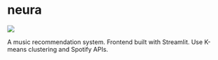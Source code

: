 # neura

<a href="https://music-recommendation-system.streamlit.app/" title="Python Version"><img src="https://static.streamlit.io/badges/streamlit_badge_black_white.svg"></a><br>

A music recommendation system. Frontend built with Streamlit. Use K-means clustering and Spotify APIs.